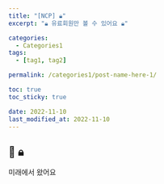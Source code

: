 ```yaml
---
title: "[NCP] 🔒︎"
excerpt: "🔒︎ 유료회원만 볼 수 있어요 🔒︎"

categories:
  - Categories1
tags:
  - [tag1, tag2]

permalink: /categories1/post-name-here-1/

toc: true
toc_sticky: true

date: 2022-11-10
last_modified_at: 2022-11-10
---
```


## 🦥 🔒︎

미래에서 왔어요
